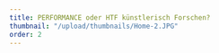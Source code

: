 ```yaml
---
title: PERFORMANCE oder HTF künstlerisch Forschen?
thumbnail: "/upload/thumbnails/Home-2.JPG"
order: 2
---
```

<WorksList />
